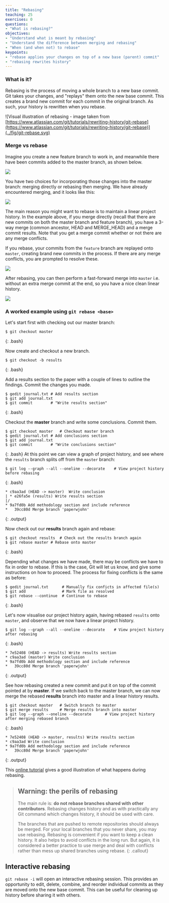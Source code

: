```yaml
---
title: "Rebasing"
teaching: 25
exercises: 0
questions:
- "What is rebasing?"
objectives:
- "Understand what is meant by rebasing"
- "Understand the difference between merging and rebasing"
- "When (and when not) to rebase"
keypoints:
- "rebase applies your changes on top of a new base (parent) commit"
- "rebasing rewrites history"
---
```


### What is it?
Rebasing is the process of moving a whole branch to a new base commit. 
Git takes your changes, and "replays" them onto the new base commit.
This creates a brand new commit for each commit in the original branch. 
As such, your history is rewritten when you rebase.

![Visual illustration of rebasing - image taken from [https://www.atlassian.com/git/tutorials/rewriting-history/git-rebase](https://www.atlassian.com/git/tutorials/rewriting-history/git-rebase)](../fig/git-rebase.svg)

### Merge vs rebase
Imagine you create a new feature branch to work in, and meanwhile there have been
commits added to the master branch, as shown below.

![](../fig/forked-history.svg)

You have two choices for incorporating those changes into the master branch:
merging directly or rebasing then merging. We have already encountered merging, and it looks like this:

![](../fig/merge-without-rebase.svg)

The main reason you might want to rebase is to maintain a linear project history. 
In the example above, if you merge directly (recall that there are new commits on 
both the master branch and feature branch), you have a 3-way merge 
(common ancestor, HEAD and MERGE_HEAD) and a merge commit results. 
Note that you get a merge commit whether or not there are any merge conflicts.

If you rebase, your commits from the `feature` branch are replayed onto `master`,
creating brand new commits in the process.
If there are any merge conflicts, you are prompted to resolve these. 

![](../fig/rebase-master.svg)

After rebasing, you can then perform a fast-forward merge into `master` i.e. without
an extra merge commit at the end, so you have a nice clean linear history.

![](../fig/rebase-then-merge.svg)

### A worked example using `git rebase <base>` 

Let's start first with checking out our master branch:

```
$ git checkout master
```
{: .bash}
	
Now create and checkout a new branch.

```
$ git checkout -b results
```
{: .bash}
	
Add a results section to the paper with a couple of lines to outline the findings.
Commit the changes you made.

```
$ gedit journal.txt	# Add results section
$ git add journal.txt
$ git commit		# "Write results section"
```
{: .bash}

Checkout the **master** branch and write some conclusions. Commit them.

```
$ git checkout master	# Checkout master branch
$ gedit journal.txt	# Add conclusions section
$ git add journal.txt
$ git commit		# "Write conclusions section"
```
{: .bash}
At this point we can view a graph of project history,
and see where the `results` branch splits off from the `master` branch:
```
$ git log --graph --all --oneline --decorate	# View project history before rebasing
```
{: .bash}
```
* c9aa3ad (HEAD -> master)  Write conclusion
| * e26fa5e (results) Write results section
|/
* 9a7fd0b Add methodology section and include reference
*   39cc80d Merge branch 'paperwjohn'

```
{: .output}

Now check out our **results** branch again and rebase:

```
$ git checkout results	# Check out the results branch again
$ git rebase master	# Rebase onto master
```
{: .bash}

Depending what changes we have made, there may be conflicts we have to fix in order to rebase.
If this is the case, Git will let us know, and give some instructions on how to proceed.
The process for fixing conflicts is the same as before:

```
$ gedit journal.txt      # Manually fix conficts in affected file(s)
$ git add                # Mark file as resolved
$ git rebase --continue  # Continue to rebase
```
{: .bash}

Let's now visualise our project history again, having rebased `results` onto `master`,
and observe that we now have a linear project history.

```
$ git log --graph --all --oneline --decorate	# View project history after rebasing
```
{: .bash}

```
* 7e52408 (HEAD -> results) Write results section
* c9aa3ad (master) Write conclusion
* 9a7fd0b Add methodology section and include reference
*   39cc80d Merge branch 'paperwjohn'
```
{:  .output}

See how rebasing created a new commit and put it on
top of the commit pointed at by **master**.
If we switch back to the master branch, we can now merge the rebased **results** branch into
master and a linear history results.

```
$ git checkout master   # Switch branch to master
$ git merge results     # Merge results branch into master
$ git log --graph --oneline --decorate		# View project history after merging rebased branch
```
{: .bash}

```
* 7e52408 (HEAD -> master, results) Write results section
* c9aa3ad Write conclusion
* 9a7fd0b Add methodology section and include reference
*   39cc80d Merge branch 'paperwjohn'
```
{: .output}

This [online tutorial](https://www.atlassian.com/git/tutorials/rewriting-history/git-rebase)
gives a good illustration of what happens during rebasing.

> ## Warning: the perils of rebasing 
>
> The main rule is: **do not rebase branches shared with other contributors**.
> Rebasing changes history and as with practically any Git command which changes
> history, it should be used with care. 
> 
> The branches that are pushed to remote repositories should always be merged.
> For your local branches that you never share, you may use rebasing. Rebasing is
> convenient if you want to keep a clean history. It also helps to avoid
> conflicts in the long run. But again, it is considered a better practice to use
> merge and deal with conflicts rather than mess up shared branches using rebase.
{: .callout}

## Interactive rebasing
`git rebase -i` will open an interactive rebasing session. This provides an opportunity
to edit, delete, combine, and reorder individual commits as they are moved onto the new
base commit. This can be useful for cleaning up history before sharing it with others.
